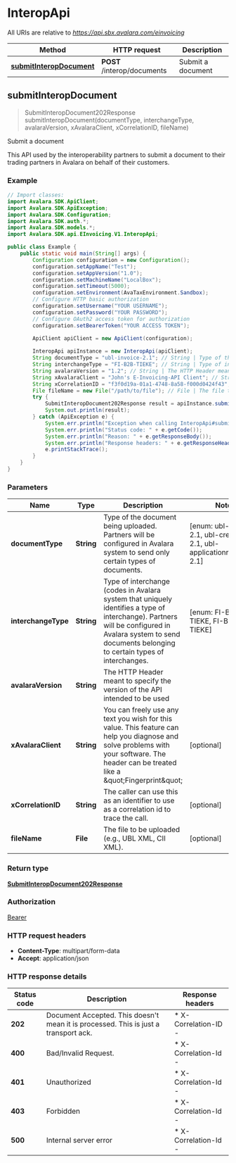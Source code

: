 # InteropApi

All URIs are relative to *https://api.sbx.avalara.com/einvoicing*

Method | HTTP request | Description
------------- | ------------- | -------------
[**submitInteropDocument**](InteropApi.md#submitInteropDocument) | **POST** /interop/documents | Submit a document



## submitInteropDocument

> SubmitInteropDocument202Response submitInteropDocument(documentType, interchangeType, avalaraVersion, xAvalaraClient, xCorrelationID, fileName)

Submit a document

This API used by the interoperability partners to submit a document to  their trading partners in Avalara on behalf of their customers. 

### Example

```java
// Import classes:
import Avalara.SDK.ApiClient;
import Avalara.SDK.ApiException;
import Avalara.SDK.Configuration;
import Avalara.SDK.auth.*;
import Avalara.SDK.models.*;
import Avalara.SDK.api.EInvoicing.V1.InteropApi;

public class Example {
    public static void main(String[] args) {
        Configuration configuration = new Configuration();
        configuration.setAppName("Test");
        configuration.setAppVersion("1.0");
        configuration.setMachineName("LocalBox");
        configuration.setTimeout(5000);
        configuration.setEnvironment(AvaTaxEnvironment.Sandbox);
        // Configure HTTP basic authorization
        configuration.setUsername("YOUR USERNAME");
        configuration.setPassword("YOUR PASSWORD");
        // Configure OAuth2 access token for authorization
        configuration.setBearerToken("YOUR ACCESS TOKEN");
        
        ApiClient apiClient = new ApiClient(configuration);

        InteropApi apiInstance = new InteropApi(apiClient);
        String documentType = "ubl-invoice-2.1"; // String | Type of the document being uploaded. Partners will be configured in Avalara system to send only certain types of documents.
        String interchangeType = "FI-B2B-TIEKE"; // String | Type of interchange (codes in Avalara system that uniquely identifies a type of interchange). Partners will be configured in Avalara system to send documents belonging to certain types of interchanges.
        String avalaraVersion = "1.2"; // String | The HTTP Header meant to specify the version of the API intended to be used
        String xAvalaraClient = "John's E-Invoicing-API Client"; // String | You can freely use any text you wish for this value. This feature can help you diagnose and solve problems with your software. The header can be treated like a \"Fingerprint\"
        String xCorrelationID = "f3f0d19a-01a1-4748-8a58-f000d0424f43"; // String | The caller can use this as an identifier to use as a correlation id to trace the call.
        File fileName = new File("/path/to/file"); // File | The file to be uploaded (e.g., UBL XML, CII XML).
        try {
            SubmitInteropDocument202Response result = apiInstance.submitInteropDocument(documentType, interchangeType, avalaraVersion, xAvalaraClient, xCorrelationID, fileName);
            System.out.println(result);
        } catch (ApiException e) {
            System.err.println("Exception when calling InteropApi#submitInteropDocument");
            System.err.println("Status code: " + e.getCode());
            System.err.println("Reason: " + e.getResponseBody());
            System.err.println("Response headers: " + e.getResponseHeaders());
            e.printStackTrace();
        }
    }
}
```

### Parameters


Name | Type | Description  | Notes
------------- | ------------- | ------------- | -------------
 **documentType** | **String**| Type of the document being uploaded. Partners will be configured in Avalara system to send only certain types of documents. | [enum: ubl-invoice-2.1, ubl-creditnote-2.1, ubl-applicationresponse-2.1]
 **interchangeType** | **String**| Type of interchange (codes in Avalara system that uniquely identifies a type of interchange). Partners will be configured in Avalara system to send documents belonging to certain types of interchanges. | [enum: FI-B2B-TIEKE, FI-B2G-TIEKE]
 **avalaraVersion** | **String**| The HTTP Header meant to specify the version of the API intended to be used |
 **xAvalaraClient** | **String**| You can freely use any text you wish for this value. This feature can help you diagnose and solve problems with your software. The header can be treated like a \&quot;Fingerprint\&quot; | [optional]
 **xCorrelationID** | **String**| The caller can use this as an identifier to use as a correlation id to trace the call. | [optional]
 **fileName** | **File**| The file to be uploaded (e.g., UBL XML, CII XML). | [optional]

### Return type

[**SubmitInteropDocument202Response**](SubmitInteropDocument202Response.md)

### Authorization

[Bearer](../README.md#Bearer)

### HTTP request headers

- **Content-Type**: multipart/form-data
- **Accept**: application/json


### HTTP response details
| Status code | Description | Response headers |
|-------------|-------------|------------------|
| **202** | Document Accepted. This doesn&#39;t mean it is processed. This is just a transport ack. |  * X-Correlation-ID -  <br>  |
| **400** | Bad/Invalid Request. |  * X-Correlation-Id -  <br>  |
| **401** | Unauthorized |  * X-Correlation-Id -  <br>  |
| **403** | Forbidden |  * X-Correlation-Id -  <br>  |
| **500** | Internal server error |  * X-Correlation-Id -  <br>  |

